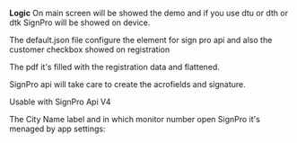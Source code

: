 **Logic**
On main screen will be showed the demo and if you use dtu or dth or dtk SignPro will be showed on device.

The default.json file configure the element for sign pro api and also the customer checkbox showed on registration

The pdf it's filled with the registration data and flattened.

SignPro api will take care to create the acrofields and signature. 

Usable with SignPro Api V4



The City Name label and in which monitor number open SignPro it's menaged by app settings:
  <appSettings>
    <add key="idMonitor" value="2"/>
    <add key="LabelCity" value="Shanghai"/>
  </appSettings>